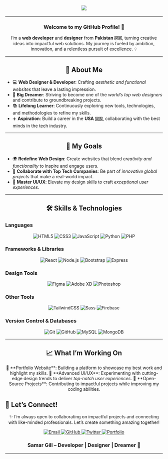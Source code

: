 
<!-- Advanced Header with Typing Animation -->
<h1 align="center">
  <img src="https://readme-typing-svg.demolab.com?font=Fira+Code&weight=600&size=36&duration=3000&pause=700&color=00A1D6&center=true&vCenter=true&width=900&lines=👋+Hey,+I'm+Samar+Gill!;🌐+Full-Stack+Developer+%26+Designer;🚀+Turning+Dreams+into+Web+Realities;💡+Innovating+the+Future+One+Pixel+at+a+Time" />
</h1>

---

<h3 align="center">Welcome to my GitHub Profile! 🌟</h3>  
<p align="center">  
I’m a <strong>web developer</strong> and <strong>designer</strong> from <strong>Pakistan 🇵🇰</strong>, turning creative ideas into impactful web solutions. My journey is fueled by ambition, innovation, and a relentless pursuit of excellence. 💡  
</p>  

---

<h2 align="center">🚀 About Me</h2>  

<ul>
  <li>💻 <strong>Web Designer & Developer</strong>: Crafting <em>aesthetic and functional websites</em> that leave a lasting impression.</li>  
  <li>🌟 <strong>Big Dreamer</strong>: Striving to become one of the <em>world’s top web designers</em> and contribute to groundbreaking projects.</li>  
  <li>📚 <strong>Lifelong Learner</strong>: Continuously exploring new tools, technologies, and methodologies to refine my skills.</li>  
  <li>✈️ <strong>Aspiration</strong>: Build a career in the <strong>USA 🇺🇸</strong>, collaborating with the best minds in the tech industry.</li>  
</ul>

---

<h2 align="center">🎯 My Goals</h2>  

<ul>
  <li>🌍 <strong>Redefine Web Design</strong>: Create websites that blend <em>creativity and functionality</em> to inspire and engage users.</li>  
  <li>🚀 <strong>Collaborate with Top Tech Companies</strong>: Be part of <em>innovative global projects</em> that make a real-world impact.</li>  
  <li>🎨 <strong>Master UI/UX</strong>: Elevate my design skills to craft <em>exceptional user experiences</em>.</li>  
</ul>

---

<h2 align="center">🛠️ Skills & Technologies</h2>  

### **Languages**  
<p align="center">
  <img src="https://img.shields.io/badge/HTML5-E34F26?style=for-the-badge&logo=html5&logoColor=white" alt="HTML5" />  
  <img src="https://img.shields.io/badge/CSS3-1572B6?style=for-the-badge&logo=css3&logoColor=white" alt="CSS3" />  
  <img src="https://img.shields.io/badge/JavaScript-F7DF1E?style=for-the-badge&logo=javascript&logoColor=black" alt="JavaScript" />  
  <img src="https://img.shields.io/badge/Python-3776AB?style=for-the-badge&logo=python&logoColor=white" alt="Python" />  
  <img src="https://img.shields.io/badge/PHP-777BB4?style=for-the-badge&logo=php&logoColor=white" alt="PHP" />  
</p>  

### **Frameworks & Libraries**  
<p align="center">
  <img src="https://img.shields.io/badge/React-61DAFB?style=for-the-badge&logo=react&logoColor=black" alt="React" />  
  <img src="https://img.shields.io/badge/Node.js-339933?style=for-the-badge&logo=nodedotjs&logoColor=white" alt="Node.js" />  
  <img src="https://img.shields.io/badge/Bootstrap-7952B3?style=for-the-badge&logo=bootstrap&logoColor=white" alt="Bootstrap" />  
  <img src="https://img.shields.io/badge/Express-000000?style=for-the-badge&logo=express&logoColor=white" alt="Express" />  
</p>  

### **Design Tools**  
<p align="center">
  <img src="https://img.shields.io/badge/Figma-F24E1E?style=for-the-badge&logo=figma&logoColor=white" alt="Figma" />  
  <img src="https://img.shields.io/badge/Adobe%20XD-FF61F6?style=for-the-badge&logo=adobexd&logoColor=white" alt="Adobe XD" />  
  <img src="https://img.shields.io/badge/Photoshop-31A8FF?style=for-the-badge&logo=adobephotoshop&logoColor=white" alt="Photoshop" />  
</p>  

### **Other Tools**  
<p align="center">
  <img src="https://img.shields.io/badge/TailwindCSS-38B2AC?style=for-the-badge&logo=tailwindcss&logoColor=white" alt="TailwindCSS" />  
  <img src="https://img.shields.io/badge/Sass-CC6699?style=for-the-badge&logo=sass&logoColor=white" alt="Sass" />  
  <img src="https://img.shields.io/badge/Firebase-FFCA28?style=for-the-badge&logo=firebase&logoColor=black" alt="Firebase" />  
</p>  

### **Version Control & Databases**  
<p align="center">
  <img src="https://img.shields.io/badge/Git-F05032?style=for-the-badge&logo=git&logoColor=white" alt="Git" />  
  <img src="https://img.shields.io/badge/GitHub-181717?style=for-the-badge&logo=github&logoColor=white" alt="GitHub" />  
  <img src="https://img.shields.io/badge/MySQL-4479A1?style=for-the-badge&logo=mysql&logoColor=white" alt="MySQL" />  
  <img src="https://img.shields.io/badge/MongoDB-47A248?style=for-the-badge&logo=mongodb&logoColor=white" alt="MongoDB" />  
</p>  

---

<h2 align="center">📈 What I’m Working On</h2>  

<p align="center">  
💼 **Portfolio Website**: Building a platform to showcase my best work and highlight my skills.  
🎨 **Advanced UI/UX**: Experimenting with cutting-edge design trends to deliver <em>top-notch user experiences</em>.  
🤝 **Open-Source Projects**: Contributing to impactful projects while improving my coding abilities.  
</p>



💬 Let’s Connect!</h2> <p align="center"> ✨ I’m always open to collaborating on impactful projects and connecting with like-minded professionals. Let’s create something amazing together! </p> <p align="center"> <a href="mailto:gillsamar087@gmail.com" target="_blank"> <img src="https://img.shields.io/badge/📧%20Email-gillsamar087%40gmail.com-D14836?style=for-the-badge&logo=gmail&logoColor=white" alt="Email" /> </a> <a href="https://github.com/samar007gill" target="_blank"> <img src="https://img.shields.io/badge/🐙%20GitHub-samar007gill-181717?style=for-the-badge&logo=github&logoColor=white" alt="GitHub" /> </a> <a href="https://twitter.com/SamarGill" target="_blank"> <img src="https://img.shields.io/badge/🐦%20Twitter-@SamarGill-1DA1F2?style=for-the-badge&logo=twitter&logoColor=white" alt="Twitter" /> </a> <a href="#" target="_blank"> <img src="https://img.shields.io/badge/🌐%20Portfolio-Coming%20Soon-FFD700?style=for-the-badge&logo=html5&logoColor=white" alt="Portfolio" /> </a> </p>
---

<h3 align="center">Samar Gill – Developer | Designer | Dreamer 🌟</h3>  

---

